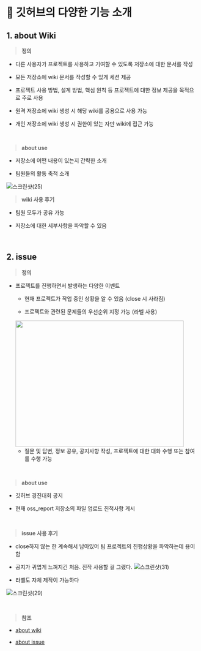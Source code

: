 # 📄 깃허브의 다양한 기능 소개

## 1. about Wiki

> **정의**

- 다른 사용자가 프로젝트를 사용하고 기여할 수 있도록 저장소에 대한 문서를 작성

- 모든 저장소에 wiki 문서를 작성할 수 있게 세션 제공 

- 프로젝트 사용 방법, 설계 방법, 핵심 원칙 등 프로젝트에 대한 정보 제공을 목적으로 주로 사용

- 원격 저장소에 wiki 생성 시 해당 wiki를 공용으로 사용 가능 

- 개인 저장소에 wiki 생성 시 권한이 있는 자만 wiki에 접근 가능 
<br>

> **about use**

- 저장소에 어떤 내용이 있는지 간략한 소개 

- 팀원들의 활동 축적 소개

![스크린샷(25)](https://user-images.githubusercontent.com/105197496/202722544-d5797479-8f36-425d-9849-71e3d45981a4.png)
<br>

> **wiki 사용 후기**

- 팀원 모두가 공유 가능

- 저장소에 대한 세부사항을 파악할 수 있음  
<br>

## 2. issue 

> **정의**

- 프로젝트를 진행하면서 발생하는 다양한 이벤트

  - 현재 프로젝트가 작업 중인 상황을 알 수 있음 (close 시 사라짐) 

  - 프로젝트와 관련된 문제들의 우선순위 지정 가능 (라벨 사용)

  <img src="https://user-images.githubusercontent.com/105197496/202727115-bd910525-4104-4c44-abf1-c263ffaaddb3.png" width="440px" height="330px">
  
  - 질문 및 답변, 정보 공유, 공지사항 작성, 프로젝트에 대한 대화 수행 또는 참여를 수행 가능 
<br>

> **about use**

- 깃허브 경진대회 공지 

- 현재 oss_report 저장소의 파일 업로드 진척사항 게시
<br>

> **issue 사용 후기**

- close하지 않는 한 계속해서 남아있어 팀 프로젝트의 진행상황을 파악하는데 용이함

- 공지가 귀엽게 느껴지긴 처음. 진작 사용할 걸 그랬다.
![스크린샷(31)](https://user-images.githubusercontent.com/114068529/202739300-9f052609-d12d-4d3c-a4b3-00a200b49a46.png)

- 라벨도 자체 제작이 가능하다

![스크린샷(29)](https://user-images.githubusercontent.com/105197496/202740446-9b469cd6-17b3-4415-85a0-c338c638ef2a.png)

<br>

> **참조**

- [about wiki](https://docs.github.com/en/communities/documenting-your-project-with-wikis/about-wikis)

- [about issue](https://docs.github.com/en/issues/tracking-your-work-with-issues/about-issues#community-management)
<br>
